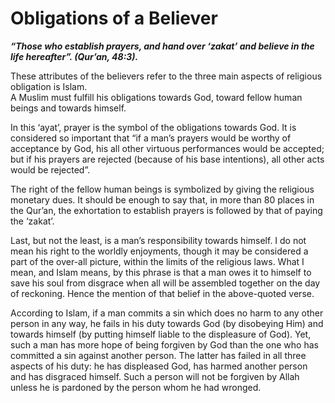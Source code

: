 Obligations of a Believer
=========================

***“Those who establish prayers, and hand over ‘zakat’ and believe in
the life hereafter”. (Qur’an, 48:3).***

These attributes of the believers refer to the three main aspects of
religious obligation is Islam.  
 A Muslim must fulfill his obligations towards God, toward fellow human
beings and towards himself.

In this ‘ayat’, prayer is the symbol of the obligations towards God. It
is considered so important that “if a man’s prayers would be worthy of
acceptance by God, his all other virtuous performances would be
accepted; but if his prayers are rejected (because of his base
intentions), all other acts would be rejected”.

The right of the fellow human beings is symbolized by giving the
religious monetary dues. It should be enough to say that, in more than
80 places in the Qur’an, the exhortation to establish prayers is
followed by that of paying the ‘zakat’.

Last, but not the least, is a man’s responsibility towards himself. I do
not mean his right to the worldly enjoyments, though it may be
considered a part of the over-all picture, within the limits of the
religious laws. What I mean, and Islam means, by this phrase is that a
man owes it to himself to save his soul from disgrace when all will be
assembled together on the day of reckoning. Hence the mention of that
belief in the above-quoted verse.

According to Islam, if a man commits a sin which does no harm to any
other person in any way, he fails in his duty towards God (by disobeying
Him) and towards himself (by putting himself liable to the displeasure
of God). Yet, such a man has more hope of being forgiven by God than the
one who has committed a sin against another person. The latter has
failed in all three aspects of his duty: he has displeased God, has
harmed another person and has disgraced himself. Such a person will not
be forgiven by Allah unless he is pardoned by the person whom he had
wronged.


